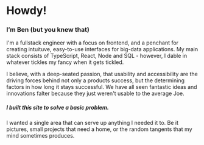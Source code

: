 # Howdy! 
### I&rsquo;m Ben (but you knew that)
I'm a fullstack engineer with a focus on frontend, and a penchant for creating intuituve, easy-to-use interfaces for big-data applications. My main stack consists of TypeScript, React, Node and SQL - however, I dable in whatever tickles my fancy when it gets tickled.

I believe, with a deep-seated passion, that usability and accessibility are the driving forces behind not only a products success, but the determining factors in how long it stays successful. We have all seen fantastic ideas and innovations falter because they just weren't usable to the average Joe. 

##### I built this site to solve a basic problem.
I wanted a single area that can serve up anything I needed it to. Be it pictures, small projects that need a home, or the random tangents that my mind sometimes produces. 
